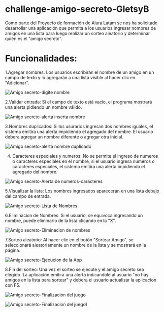 # challenge-amigo-secreto-GletsyB
Como parte del Proyecto de formación de Alura Latam se nos ha solicitado desarrollar una aplicación que permita a los usuarios ingresar nombres de amigos en una lista para luego realizar un sorteo aleatorio y determinar quién es el "amigo secreto".
# Funcionalidades:
1.Agregar nombres: Los usuarios escribirán el nombre de un amigo en un campo de texto y lo agregarán a una lista visible al hacer clic en "Adicionar".

![Amigo secreto-digite nombre](https://github.com/user-attachments/assets/e1ed3c72-a522-4c5a-98e1-94ed5e12b308)

2.Validar entrada: Si el campo de texto está vacío, el programa mostrará una alerta pidiendo un nombre válido.

![Amigo secreto-alerta inserta nombre](https://github.com/user-attachments/assets/565d106c-29ef-46aa-8c73-eb0bda06dfb9)

3.Nombres duplicados: Si los usurarios ingresan dos nombres iguales, el sistema emitira una alerta impidiendo el agregado del nombre. El usuario debera agregar un nombre diferente o agregar otra inicial.

![Amigo secreto-alerta nombre duplicado](https://github.com/user-attachments/assets/cf1891dc-3c7e-45d2-b871-6eefc1bbbd20)

4. Caracteres especiales y numeros: No se permite el ingreso de numeros o caracteres especiales en el nombre, si el usuario ingresa numeros o caracteres especiales, el sistema emitira una alerta impidiendo el agregado del nombre.

![Amigo secreto-Alerta de numeros-caracteres](https://github.com/user-attachments/assets/f50cd853-ece7-46ed-99a8-eecc6f07c649)

5.Visualizar la lista: Los nombres ingresados aparecerán en una lista debajo del campo de entrada.

![Amigo secreto-Lista de Nombres](https://github.com/user-attachments/assets/c89d2a9f-303c-4fe2-9222-70d92282c03f)

6.Eliminacion de Nombres: Si el usuario, se equivoca ingresando un nombre, puede eliminarlo de la lista clicando en la "X".

![Amigo secreto-Eliminacion de nombres](https://github.com/user-attachments/assets/8a8d81e3-b289-45ee-8ce8-e0620456d595)

7.Sorteo aleatorio: Al hacer clic en el botón "Sortear Amigo", se seleccionará aleatoriamente un nombre de la lista y se mostrará en la página.

![Amigo secreto-Ejecucion de la App](https://github.com/user-attachments/assets/ca66687c-36e7-4358-bea0-5be1f367fbf9)

8.Fin del sorteo: Una vez el sorteo se ejecute y el amigo secreto sea elegido. La aplicacion emitira una alerta indicandole al usuario "no hay amigos en la lista para sortear" y debera el usuario actualizar la aplicacion con F5.

![Amigo secreto-Finalizacion del juego](https://github.com/user-attachments/assets/0c04a7ef-161c-41d3-bc6a-1bb8c0078af0)

![Amigo secreto-Finalizacion del juego1](https://github.com/user-attachments/assets/065c45ed-87dd-47da-b06f-3c37d98854bf)

